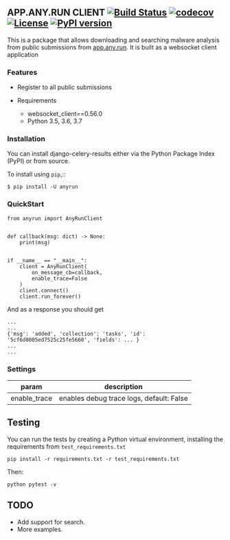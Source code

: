 ## APP.ANY.RUN CLIENT [![Build Status](https://travis-ci.com/mwalkowski/anyrun.svg?branch=master)](https://travis-ci.com/mwalkowski/anyrun) [![codecov](https://codecov.io/gh/mwalkowski/anyrun/branch/master/graph/badge.svg)](https://codecov.io/gh/mwalkowski/anyrun) [![License](https://img.shields.io/badge/License-Apache%202.0-blue.svg)](https://opensource.org/licenses/Apache-2.0) [![PyPI version](https://badge.fury.io/py/AnyRunClient.svg)](https://badge.fury.io/py/AnyRunClient)

This is a package that allows downloading and searching malware analysis from public submissions from [app.any.run](https://app.any.run).
It is built as a websocket client application 

### Features


- Register to all public submissions
- Requirements

   - websocket_client==0.56.0
   - Python 3.5, 3.6, 3.7

### Installation


You can install django-celery-results either via the Python Package Index (PyPI)
or from source.

To install using `pip`,::

    $ pip install -U anyrun
 
### QuickStart

```
from anyrun import AnyRunClient


def callback(msg: dict) -> None:
    print(msg)


if __name__ == "__main__":
    client = AnyRunClient(
        on_message_cb=callback,
        enable_trace=False
    )
    client.connect()
    client.run_forever()

````
And as a response you should get
```
...
...
{'msg': 'added', 'collection': 'tasks', 'id': '5cf6d8005ed7525c25fe5660', 'fields': ... }
...
...
```
### Settings

|param|description|
|---|---|
|enable_trace| enables debug trace logs, default: False|


Testing
-------
You can run the tests by creating a Python virtual environment, installing
the requirements from `test_requirements.txt` 
```
pip install -r requirements.txt -r test_requirements.txt
```
Then:   
```
python pytest -v
```

TODO
----

- Add support for search.
- More examples.